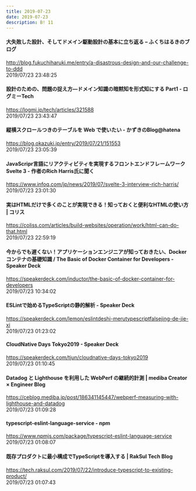 ```yaml
---
title: 2019-07-23
date: 2019-07-23
description: B! 11
---
```


#### 大失敗した設計、そしてドメイン駆動設計の基本に立ち返る – ふくちはるきのブログ
http://blog.fukuchiharuki.me/entry/a-disastrous-design-and-our-challenge-to-ddd<br>
2019/07/23 23:48:25<br>


####     設計のための、問題の捉え方––ドメイン知識の暗黙知を形式知にする Part1 - ログミーTech
https://logmi.jp/tech/articles/321588<br>
2019/07/23 23:43:47<br>


#### 縦横スクロールつきのテーブルを Web で使いたい - かずきのBlog@hatena
https://blog.okazuki.jp/entry/2019/07/21/151553<br>
2019/07/23 23:05:39<br>


#### JavaScripr言語にリアクティビティを実現するフロントエンドフレームワークSvelte 3 - 作者のRich Harris氏に聞く
https://www.infoq.com/jp/news/2019/07/svelte-3-interview-rich-harris/<br>
2019/07/23 23:01:30<br>


####   実はHTMLだけで多くのことが実現できる！知っておくと便利なHTMLの使い方 | コリス
https://coliss.com/articles/build-websites/operation/work/html-can-do-that.html<br>
2019/07/23 22:59:19<br>


#### 今からでも遅くない！アプリケーションエンジニアが知っておきたい、Dockerコンテナの基礎知識 / The Basic of Docker Container for Developers - Speaker Deck
https://speakerdeck.com/inductor/the-basic-of-docker-container-for-developers<br>
2019/07/23 10:34:02<br>


#### ESLintで始めるTypeScriptの静的解析 - Speaker Deck
https://speakerdeck.com/lemon/eslintdeshi-merutypescriptfalsejing-de-jie-xi<br>
2019/07/23 01:23:02<br>


#### CloudNative Days Tokyo2019 - Speaker Deck
https://speakerdeck.com/tjun/cloudnative-days-tokyo2019<br>
2019/07/23 01:10:45<br>


#### Datadog と Lighthouse を利用した WebPerf の継続的計測 | mediba Creator × Engineer Blog
https://ceblog.mediba.jp/post/186341145447/webperf-measuring-with-lighthouse-and-datadog<br>
2019/07/23 01:09:28<br>


#### typescript-eslint-language-service  -  npm
https://www.npmjs.com/package/typescript-eslint-language-service<br>
2019/07/23 01:08:07<br>


#### 既存プロダクトに最小構成でTypeScriptを導入する | RakSul Tech Blog
https://tech.raksul.com/2019/07/22/introduce-typescript-to-existing-product/<br>
2019/07/23 01:07:43<br>


